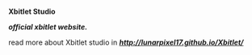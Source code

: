 ****Xbitlet Studio****

***official xbitlet website.***

read more about Xbitlet studio in ***http://lunarpixel17.github.io/Xbitlet/***
